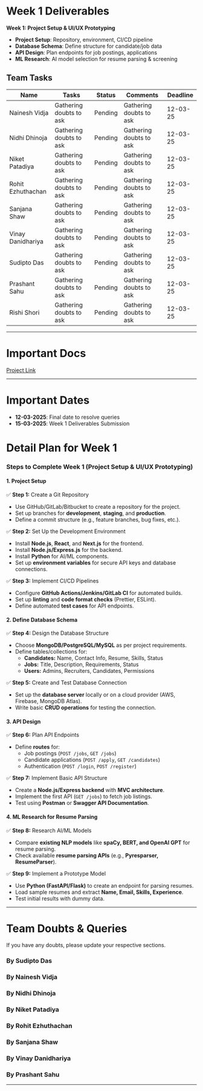 # Week 1 Deliverables

**Week 1: Project Setup & UI/UX Prototyping**

- **Project Setup**: Repository, environment, CI/CD pipeline
- **Database Schema**: Define structure for candidate/job data
- **API Design**: Plan endpoints for job postings, applications
- **ML Research**: AI model selection for resume parsing & screening

## Team Tasks

| Name              | Tasks                   | Status  | Comments                | Deadline |
| ----------------- | ----------------------- | ------- | ----------------------- | -------- |
| Nainesh Vidja     | Gathering doubts to ask | Pending | Gathering doubts to ask | 12-03-25 |
| Nidhi Dhinoja     | Gathering doubts to ask | Pending | Gathering doubts to ask | 12-03-25 |
| Niket Patadiya    | Gathering doubts to ask | Pending | Gathering doubts to ask | 12-03-25 |
| Rohit Ezhuthachan | Gathering doubts to ask | Pending | Gathering doubts to ask | 12-03-25 |
| Sanjana Shaw      | Gathering doubts to ask | Pending | Gathering doubts to ask | 12-03-25 |
| Vinay Danidhariya | Gathering doubts to ask | Pending | Gathering doubts to ask | 12-03-25 |
| Sudipto Das       | Gathering doubts to ask | Pending | Gathering doubts to ask | 12-03-25 |
| Prashant Sahu     | Gathering doubts to ask | Pending |  Gathering doubts to ask| 12-03-25 |
| Rishi Shori   | Gathering doubts to ask | Pending |  Gathering doubts to ask| 12-03-25 |

---

# Important Docs

[Project Link](https://promact-internship.slack.com/files/U08BN2NVCQ1/F08H17P3X99/applicant_tracking_system__ats__platform__1_.docx?origin_team=T01LGU67B8V&origin_channel=C08GJGYCZUP)

---

# Important Dates

- **12-03-2025**: Final date to resolve queries
- **15-03-2025**: Week 1 Deliverables Submission

# Detail Plan for Week 1

### **Steps to Complete Week 1 (Project Setup & UI/UX Prototyping)**

#### **1. Project Setup**

✅ **Step 1:** Create a Git Repository

- Use GitHub/GitLab/Bitbucket to create a repository for the project.
- Set up branches for **development**, **staging**, and **production**.
- Define a commit structure (e.g., feature branches, bug fixes, etc.).

✅ **Step 2:** Set Up the Development Environment

- Install **Node.js**, **React**, and **Next.js** for the frontend.
- Install **Node.js/Express.js** for the backend.
- Install **Python** for AI/ML components.
- Set up **environment variables** for secure API keys and database connections.

✅ **Step 3:** Implement CI/CD Pipelines

- Configure **GitHub Actions/Jenkins/GitLab CI** for automated builds.
- Set up **linting** and **code format checks** (Prettier, ESLint).
- Define automated **test cases** for API endpoints.

#### **2. Define Database Schema**

✅ **Step 4:** Design the Database Structure

- Choose **MongoDB/PostgreSQL/MySQL** as per project requirements.
- Define tables/collections for:
  - **Candidates:** Name, Contact Info, Resume, Skills, Status
  - **Jobs:** Title, Description, Requirements, Status
  - **Users:** Admins, Recruiters, Candidates, Permissions

✅ **Step 5:** Create and Test Database Connection

- Set up the **database server** locally or on a cloud provider (AWS, Firebase, MongoDB Atlas).
- Write basic **CRUD operations** for testing the connection.

#### **3. API Design**

✅ **Step 6:** Plan API Endpoints

- Define **routes** for:
  - Job postings (`POST /jobs`, `GET /jobs`)
  - Candidate applications (`POST /apply`, `GET /candidates`)
  - Authentication (`POST /login`, `POST /register`)

✅ **Step 7:** Implement Basic API Structure

- Create a **Node.js/Express backend** with **MVC architecture**.
- Implement the first API (`GET /jobs`) to fetch job listings.
- Test using **Postman** or **Swagger API Documentation**.

#### **4. ML Research for Resume Parsing**

✅ **Step 8:** Research AI/ML Models

- Compare **existing NLP models** like **spaCy, BERT, and OpenAI GPT** for resume parsing.
- Check available **resume parsing APIs** (e.g., **Pyresparser, ResumeParser**).

✅ **Step 9:** Implement a Prototype Model

- Use **Python (FastAPI/Flask)** to create an endpoint for parsing resumes.
- Load sample resumes and extract **Name, Email, Skills, Experience**.
- Test initial results with dummy data.

---

# Team Doubts & Queries

If you have any doubts, please update your respective sections.

### By Sudipto Das


### By Nainesh Vidja

### By Nidhi Dhinoja

### By Niket Patadiya

### By Rohit Ezhuthachan

### By Sanjana Shaw

### By Vinay Danidhariya

### By  Prashant Sahu 


---
